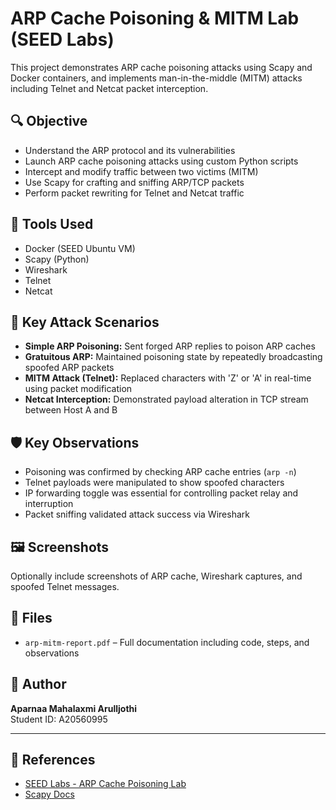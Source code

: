 # ARP Cache Poisoning & MITM Lab (SEED Labs)

This project demonstrates ARP cache poisoning attacks using Scapy and Docker containers, and implements man-in-the-middle (MITM) attacks including Telnet and Netcat packet interception.

## 🔍 Objective
- Understand the ARP protocol and its vulnerabilities
- Launch ARP cache poisoning attacks using custom Python scripts
- Intercept and modify traffic between two victims (MITM)
- Use Scapy for crafting and sniffing ARP/TCP packets
- Perform packet rewriting for Telnet and Netcat traffic

## 🧰 Tools Used
- Docker (SEED Ubuntu VM)
- Scapy (Python)
- Wireshark
- Telnet
- Netcat

## 📌 Key Attack Scenarios
- **Simple ARP Poisoning:** Sent forged ARP replies to poison ARP caches
- **Gratuitous ARP:** Maintained poisoning state by repeatedly broadcasting spoofed ARP packets
- **MITM Attack (Telnet):** Replaced characters with 'Z' or 'A' in real-time using packet modification
- **Netcat Interception:** Demonstrated payload alteration in TCP stream between Host A and B

## 🛡️ Key Observations
- Poisoning was confirmed by checking ARP cache entries (`arp -n`)
- Telnet payloads were manipulated to show spoofed characters
- IP forwarding toggle was essential for controlling packet relay and interruption
- Packet sniffing validated attack success via Wireshark

## 🖼️ Screenshots
Optionally include screenshots of ARP cache, Wireshark captures, and spoofed Telnet messages.

## 📁 Files
- `arp-mitm-report.pdf` – Full documentation including code, steps, and observations

## 📄 Author
**Aparnaa Mahalaxmi Arulljothi**  
Student ID: A20560995

---

## 🔗 References
- [SEED Labs - ARP Cache Poisoning Lab](https://seedsecuritylabs.org/Labs_20.04/Networking/ARP_Attack/)
- [Scapy Docs](https://scapy.readthedocs.io/en/latest/)
